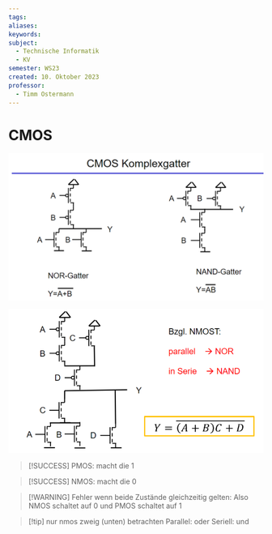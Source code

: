 ```yaml
---
tags: 
aliases: 
keywords: 
subject:
  - Technische Informatik
  - KV
semester: WS23
created: 10. Oktober 2023
professor:
  - Timm Ostermann
---
```

 

# CMOS

![](assets/CMOS_NOR_NAND.png)

![](assets/CMOS.png)

> [!SUCCESS] PMOS: macht die 1

> [!SUCCESS] NMOS: macht die 0

> [!WARNING] Fehler wenn beide Zustände gleichzeitig gelten:
> Also NMOS schaltet auf 0 und PMOS schaltet auf 1

> [!tip] nur nmos zweig (unten) betrachten
> Parallel: oder
> Seriell: und